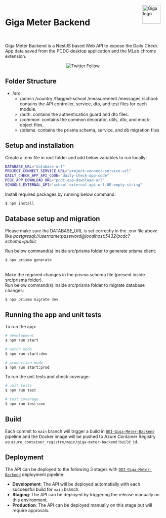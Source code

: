 <a href="https://giga.global/">
    <img src="https://s41713.pcdn.co/wp-content/uploads/2018/11/2020.05_GIGA-visual-identity-guidelines_v1-25.png" alt="Giga logo" title="Giga" align="right" height="60"/>
</a>

# Giga Meter Backend

<br>

Giga Meter Backend is a NestJS based Web API to expose the Daily Check App data saved from the PCDC desktop application and the MLab chrome extension.

<div align="center">

![Twitter Follow](https://img.shields.io/twitter/follow/gigaglobal)

</div>

## Folder Structure
- /src
  - /admin /country /flagged-school /measurement /messages /school: contains the API controller, service, dto, and test files for each module.
  - /auth: contains the authentication guard and dto files.
  - /common: contains the common decorator, utils, dto, and mock-object files.
  - /prisma: contains the prisma schema, service, and db migration files.

## Setup and installation
Create a .env file in root folder and add below variables to run locally:

```bash
DATABASE_URL="database-url"
PROJECT_CONNECT_SERVICE_URL="project-connect-service-url"
DAILY_CHECK_APP_API_CODE="daily-check-app-code"
PCDC_APP_DOWNLOAD_URL="pcdc-app-download-url"
SCHOOLS_EXTERNAL_API="school-external-api-url-OR-empty-string"
```

Install required packages by running below command:

```bash
$ npm install
```

## Database setup and migration

Please make sure tha DATABASE_URL is set correctly in the .env file above like <i>postgresql://username:password@localhost:5432/pcdc?schema=public</i>

Run below command(s) inside src/prisma folder to generate prisma client:

```bash
$ npx prisma generate
```
<br />
Make the required changes in the prisma.schema file (present inside src/prisma folder).
<br />
Run below command(s) inside src/prisma folder to migrate database changes:

```bash
$ npx prisma migrate dev
```

## Running the app and unit tests
To run the app:
```bash
# development
$ npm run start

# watch mode
$ npm run start:dev

# production mode
$ npm run start:prod
```

To run the unit tests and check coverage:

```bash
# unit tests
$ npm run test

# test coverage
$ npm run test:cov
```

## Build

Each commit to ```main``` branch will trigger a build in [```OOI-Giga-Meter-Backend```](https://unicef.visualstudio.com/OI-Connect/_build?definitionId=1386) pipeline and the Docker image will be pushed to Azure Container Registry as ```azure_container_registry/main/giga-meter-backend:build_id```.

## Deployment

The API can be deployed to the following 3 stages with [```OOI-Giga-Meter-Backend```](https://unicef.visualstudio.com/OI-Connect/_release?_a=releases&definitionId=8) deployment pipeline:

- **Development**: The API will be deployed automatially with each successful build for ```main``` branch.
- **Staging**: The API can be deployed by triggering the release manually on this environment.
- **Production**: The API can be deployed manually on this stage but will require approvals.
